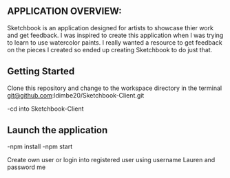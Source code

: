 
## APPLICATION OVERVIEW:
Sketchbook is an application designed for artists to showcase thier work and get feedback. I was inspired to create this application when I was trying to learn to use watercolor paints. I really wanted a resource to get feedback on the pieces I created so ended up creating Sketchbook to do just that.


## Getting Started

Clone this repository and change to the workspace directory in the terminal
git@github.com:ldimbe20/Sketchbook-Client.git

-cd into Sketchbook-Client

## Launch the application
-npm install
-npm start

Create own user or login into registered user using username Lauren and password me
